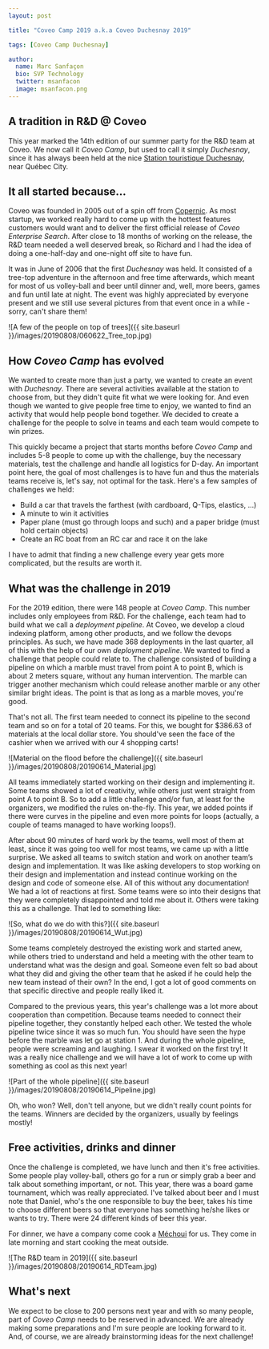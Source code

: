 ```yaml
---
layout: post

title: "Coveo Camp 2019 a.k.a Coveo Duchesnay 2019"

tags: [Coveo Camp Duchesnay]

author:
  name: Marc Sanfaçon
  bio: SVP Technology
  twitter: msanfacon
  image: msanfacon.png
---
```


## A tradition in R&D @ Coveo

This year marked the 14th edition of our summer party for the R&D team at Coveo. We now call it *Coveo Camp*, but used to call it simply *Duchesnay*, since it has always been held at the nice [Station touristique Duchesnay](https://www.sepaq.com/ct/duc/index.dot?language_id=1), near Québec City.

<!-- more -->

## It all started because...

Coveo was founded in 2005 out of a spin off from [Copernic](https://en.wikipedia.org/wiki/Copernic). As most startup, we worked really hard to come up with the hottest features customers would want and to deliver the first official release of *Coveo Enterprise Search*. After close to 18 months of working on the release, the R&D team needed a well deserved break, so Richard and I had the idea of doing a one-half-day and one-night off site to have fun.

It was in June of 2006 that the first *Duchesnay* was held. It consisted of a tree-top adventure in the afternoon and free time afterwards, which meant for most of us volley-ball and beer until dinner and, well, more beers, games and fun until late at night. The event was highly appreciated by everyone present and we still use several pictures from that event once in a while - sorry, can't share them!

![A few of the people on top of trees]({{ site.baseurl }}/images/20190808/060622_Tree_top.jpg)

## How *Coveo Camp* has evolved

We wanted to create more than just a party, we wanted to create an event with *Duchesnay*. There are several activities available at the station to choose from, but they didn't quite fit what we were looking for. And even though we wanted to give people free time to enjoy, we wanted to find an activity that would help people bond together. We decided to create a challenge for the people to solve in teams and each team would compete to win prizes.

This quickly became a project that starts months before *Coveo Camp* and includes 5-8 people to come up with the challenge, buy the necessary materials, test the challenge and handle all logistics for D-day. An important point here, the goal of most challenges is to have fun and thus the materials teams receive is, let's say, not optimal for the task. Here's a few samples of challenges we held:

* Build a car that travels the farthest (with cardboard, Q-Tips, elastics, ...)
* A minute to win it activities
* Paper plane (must go through loops and such) and a paper bridge (must hold certain objects)
* Create an RC boat from an RC car and race it on the lake

I have to admit that finding a new challenge every year gets more complicated, but the results are worth it.

## What was the challenge in 2019

For the 2019 edition, there were 148 people at *Coveo Camp*. This number includes only employees from R&D. For the challenge, each team had to build what we call a _deployment pipeline_. At Coveo, we develop a cloud indexing platform, among other products, and we follow the devops principles. As such, we have made 368 deployments in the last quarter, all of this with the help of our own _deployment pipeline_. We wanted to find a challenge that people could relate to. The challenge consisted of building a pipeline on which a marble must travel from point A to point B, which is about 2 meters square, without any human intervention. The marble can trigger another mechanism which could release another marble or any other similar bright ideas. The point is that as long as a marble moves, you're good.

That's not all. The first team needed to connect its pipeline to the second team and so on for a total of 20 teams. For this, we bought for $386.63 of materials at the local dollar store. You should've seen the face of the cashier when we arrived with our 4 shopping carts!

![Material on the flood before the challenge]({{ site.baseurl }}/images/20190808/20190614_Material.jpg)

All teams immediately started working on their design and implementing it. Some teams showed a lot of creativity, while others just went straight from point A to point B. So to add a little challenge and/or fun, at least for the organizers, we modified the rules on-the-fly. This year, we added points if there were curves in the pipeline and even more points for loops (actually, a couple of teams managed to have working loops!).

After about 90 minutes of hard work by the teams, well most of them at least, since it was going too well for most teams, we came up with a little surprise. We asked all teams to switch station and work on another team’s design and implementation. It was like asking developers to stop working on their design and implementation and instead continue working on the design and code of someone else. All of this without any documentation! We had a lot of reactions at first. Some teams were so into their designs that they were completely disappointed and told me about it. Others were taking this as a challenge. That led to something like:

![So, what do we do with this?]({{ site.baseurl }}/images/20190808/20190614_Wut.jpg)

Some teams completely destroyed the existing work and started anew, while others tried to understand and held a meeting with the other team to understand what was the design and goal. Someone even felt so bad about what they did and giving the other team that he asked if he could help the new team instead of their own? In the end, I got a lot of good comments on that specific directive and people really liked it.

Compared to the previous years, this year's challenge was a lot more about cooperation than competition. Because teams needed to connect their pipeline together, they constantly helped each other. We tested the whole pipeline twice since it was so much fun. You should have seen the hype before the marble was let go at station 1. And during the whole pipeline, people were screaming and laughing. I swear it worked on the first try! It was a really nice challenge and we will have a lot of work to come up with something as cool as this next year!

![Part of the whole pipeline]({{ site.baseurl }}/images/20190808/20190614_Pipeline.jpg)

Oh, who won? Well, don't tell anyone, but we didn't really count points for the teams. Winners are decided by the organizers, usually by feelings mostly!

## Free activities, drinks and dinner

Once the challenge is completed, we have lunch and then it's free activities. Some people play volley-ball, others go for a run or simply grab a beer and talk about something important, or not. This year, there was a board game tournament, which was really appreciated. I've talked about beer and I must note that Daniel, who's the one responsible to buy the beer, takes his time to choose different beers so that everyone has something he/she likes or wants to try. There were 24 different kinds of beer this year.

For dinner, we have a company come cook a [Méchoui](https://en.wikipedia.org/wiki/M%C3%A9choui) for us. They come in late morning and start cooking the meat outside.

![The R&D team in 2019]({{ site.baseurl }}/images/20190808/20190614_RDTeam.jpg)

## What's next

We expect to be close to 200 persons next year and with so many people, part of *Coveo Camp* needs to be reserved in advanced. We are already making some preparations and I'm sure people are looking forward to it. And, of course, we are already brainstorming ideas for the next challenge!
